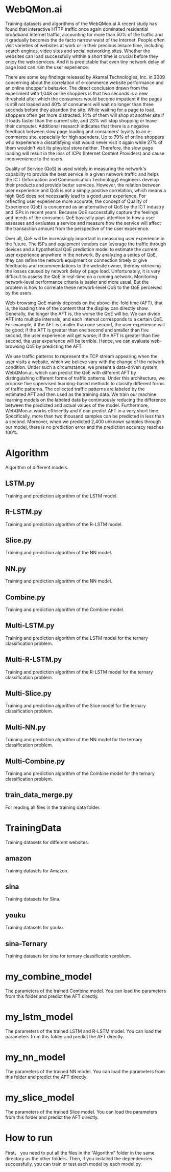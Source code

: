 # WebQMon.ai
Training datasets and algorithms of the WebQMon.ai
A recent study has found that interactive HTTP traffic once again dominated residential broadband Internet traffic, accounting for more than 50% of the traffic and it gradually becomes the de facto narrow waist of the Internet. People often visit varieties of websites at work or in their precious leisure time, including search engines, video sites and social networking sites. Whether the websites can load successfully whthin a short time is crucial before they enjoy the web services. And it is predictable that even tiny network delay of page load can ruin the user experience.

There are some key findings released by Akamai Technologies, Inc. in 2009 concerning about the correlation of e-commerce website performance and an online shopper's behavior. The direct conclusion drawn from the experiment with 1,048 online shoppers is that two seconds is a new threshold after which the consumers would become impatient if the pages is still not loaded and 40% of consumers will wait no longer than three seconds before they abandon the site. While waiting for a page to load, shoppers often get more distracted. 14% of them will shop at another site if it loads faster than the current site, and 23% will stop shopping or leave their computer. Additional research indicates that there is a negative feedback between slow page loading and consumers' loyalty to an e-commerce site, especially for high spenders. Up to 79% of online shoppers who experience a dissatisfying visit would never visit it again while 27% of them wouldn't visit its physical store neither. Therefore, the slow page loading will result in the loss of ICPs (Internet Content Providers) and cause inconvenience to the users. 

Quality of Service (QoS) is used widely in measuring the network's capability to provide the best service in a given network traffic and helps the ICT (Information and Communication Technology) engineers develop their products and provide better services. However, the relation between user experience and QoS is not a simply positive correlation, which means a high QoS does not necessarily lead to a good user experience. For reflecting user experience more accurate, the concept of Quality of Experience (QoE) is concerned as an alternative of QoS  by the ICT industry and ISPs in recent years. Because QoE successfully capture the feelings and needs of the consumer. QoE basically pays attention to how a user assesses and evaluates a service and measure how the service will affect the transaction amount from the perspective of the user experience. 

Over all, QoE will be increasingly important in measuring user experience in the future. The ISPs and equipment vendors can leverage the traffic through devices and a hypothetical QoE prediction model to estimate the current user experience anywhere in the network. By analyzing a series of QoE, they can refine the network equipment or connection timely or give feedbacks and recommendations to the website owner, thereby retrieving the losses caused by network delay of page load. Unfortunately, it is very difficult to assess the QoE in real-time on a running network. Monitoring network-level performance criteria is easier and more usual. But the problem is how to correlate these network-level QoS to the QoE perceived by the users.

Web-browsing QoE mainly depends on the above-the-fold time (AFT), that is, the loading time of the content that the display can directly show. Generally, the longer the AFT is, the worse the QoE will be. We can divide AFT into multiple intervals, and each interval corresponds to a certain QoE. For example, if the AFT is smaller than one second, the user experience will be good; if the AFT is greater than one second and smaller than five second, the user experience will get worse; if the AFT is greater than five second, the user experience will be terrible. Hence, we can evaluate web-browsing QoE by predicting the AFT.

We use traffic patterns to represent the TCP stream appearing when the user visits a website, which we believe vary with the change of the network condition. Under such a circumstance, we present a data-driven system, WebQMon.ai, which can predict the QoE with different AFT by distinguishing different forms of traffic patterns. Under this architecture, we propose five supervised learning-based methods to classify different forms of traffic patterns. The collected traffic patterns are labeled by the estimated AFT and then used as the training data. We train our machine learning models on the labeled data by continuously reducing the difference between the predicted and actual values of the model. Furthermore, WebQMon.ai works efficiently and it can predict AFT in a very short time. Specifically, more than two thousand samples can be predicted in less than a second. Moreover, when we predicted 2,400 unknown samples through our model, there is no prediction error and the prediction accuracy reaches 100%. 

# Algorithm
Algorithm of different models.
## LSTM.py
Training and prediction algorithm of the LSTM model.
## R-LSTM.py
Training and prediction algorithm of the R-LSTM model.
## Slice.py
Training and prediction algorithm of the NN model.
## NN.py
Training and prediction algorithm of the NN model.
## Combine.py
Training and prediction algorithm of the Combine model.
## Multi-LSTM.py
Training and prediction algorithm of the LSTM model for the ternary classification problem.
## Multi-R-LSTM.py
Training and prediction algorithm of the R-LSTM model for the ternary classification problem.
## Multi-Slice.py
Training and prediction algorithm of the Slice model for the ternary classification problem.
## Multi-NN.py
Training and prediction algorithm of the NN model for the ternary classification problem.
## Multi-Combine.py
Training and prediction algorithm of the Combine model for the ternary classification problem.	
## train_data_merge.py
For reading all files in the training data folder.
# TrainingData
Training datasets for different websites.
## amazon
Training datasets for Amazon.
## sina
Training datasets for Sina.
## youku
Training datasets for youku.
## sina-Ternary
Training datasets for sina for ternary classification problem.
# my_combine_model
The parameters of the trained Combine model. You can load the parameters from this folder and predict the AFT directly.
# my_lstm_model
The parameters of the trained LSTM and R-LSTM model. You can load the parameters from this folder and predict the AFT directly.
# my_nn_model
The parameters of the trained NN model. You can load the parameters from this folder and predict the AFT directly.
# my_slice_model
The parameters of the trained Slice model. You can load the parameters from this folder and predict the AFT directly.
# How to run
First， you need to put all the files in the “Algorithm” folder in the same directory as the other folders.
Then, if you installed the dependencies successfully, you can train or test each model by each model.py.
